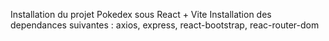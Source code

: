Installation du projet Pokedex sous React + Vite
Installation des dependances suivantes : axios, express, react-bootstrap, reac-router-dom

